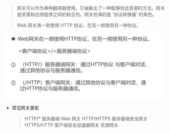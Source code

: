 > 网关可以作为某种翻译器使用，它抽象出了一种能够到达资源的方法。网关是资源和应用程序之间的粘合剂。网关扮演的是 '协议转换器' 的角色。

> Web 网关再一侧使用 HTTP 协议，在另一侧使用另一种协议。

![网关](./resource/网关.png)

- 常见网关类型
  > HTTP/\* 服务器端 Web 网关
  > HTTP/HTTPS 服务器端安全网关
  > HTTPS/HTTP 客户端安全加速器网关
  > 资源网关
